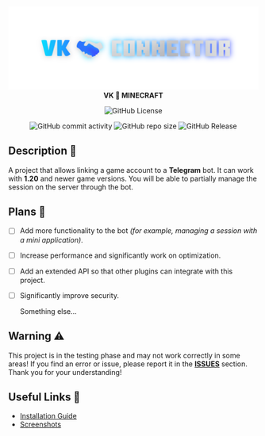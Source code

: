 <div align = "center">

![Title](dont_touch_me/title.png)
**VK 🤝 MINECRAFT**

![GitHub License](https://img.shields.io/github/license/Taskov1ch/TelegramMC?style=for-the-badge&labelColor=%23000&color=red)

![GitHub commit activity](https://img.shields.io/github/commit-activity/t/Taskov1ch/TelegramMC?style=for-the-badge&logo=github)
![GitHub repo size](https://img.shields.io/github/repo-size/Taskov1ch/TelegramMC?style=for-the-badge&logo=github)
![GitHub Release](https://img.shields.io/github/v/release/Taskov1ch/TelegramMC?style=for-the-badge&logo=github)

</div>

## Description 📒
A project that allows linking a game account to a **Telegram** bot.
It can work with **1.20** and newer game versions.
You will be able to partially manage the session on the server through the bot.

## Plans 🎯
- [ ] Add more functionality to the bot *(for example, managing a session with a mini application)*.
- [ ] Increase performance and significantly work on optimization.
- [ ] Add an extended API so that other plugins can integrate with this project.
- [ ] Significantly improve security.

  Something else...

## Warning ⚠️
This project is in the testing phase and may not work correctly in some areas! If you find an error or issue, please report it in the **[ISSUES](https://github.com/Taskov1ch/TelegramMC/issues)** section. Thank you for your understanding!

## Useful Links 🔗
- [Installation Guide](dont_touch_me/installation.md)
- [Screenshots]()
